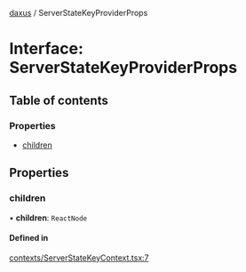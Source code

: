 [daxus](../README.md) / ServerStateKeyProviderProps

# Interface: ServerStateKeyProviderProps

## Table of contents

### Properties

- [children](ServerStateKeyProviderProps.md#children)

## Properties

### children

• **children**: `ReactNode`

#### Defined in

[contexts/ServerStateKeyContext.tsx:7](https://github.com/jason89521/react-fetch/blob/6f430a6/src/lib/contexts/ServerStateKeyContext.tsx#L7)
